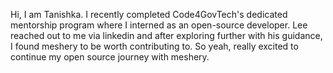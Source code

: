 Hi, I am Tanishka. I recently completed Code4GovTech's dedicated mentorship program where I interned as an open-source developer. Lee reached out to me via linkedin and after exploring further with his guidance, I found meshery to be worth contributing to.
So yeah, really excited to continue my open source journey with meshery.
